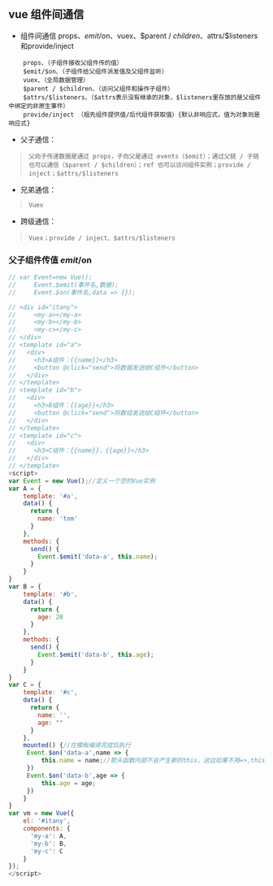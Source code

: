 ## vue 组件间通信

+ 组件间通信 props、$emit/$on、vuex、$parent / $children、$attrs/$listeners和provide/inject
```
    props、（子组件接收父组件传的值）
    $emit/$on、（子组件给父组件派发值及父组件监听）
    vuex、（全局数据管理）
    $parent / $children、（访问父组件和操作子组件）
    $attrs/$listeners、（$attrs表示没有继承的对象，$listeners里存放的是父组件中绑定的非原生事件）
    provide/inject （祖先组件提供值/后代组件获取值）{默认非响应式，值为对象则是响应式}
```

- 父子通信：
> `父向子传递数据是通过 props，子向父是通过 events（$emit）；通过父链 / 子链也可以通信（$parent / $children）；ref 也可以访问组件实例；provide / inject；$attrs/$listeners`
- 兄弟通信：
> `Vuex`
- 跨级通信：
> `Vuex；provide / inject、$attrs/$listeners`

### 父子组件传值 $emit/$on
```js
// var Event=new Vue();
//     Event.$emit(事件名,数据);
//     Event.$on(事件名,data => {});

// <div id="itany">
//     <my-a></my-a>
//     <my-b></my-b>
//     <my-c></my-c>
// </div>
// <template id="a">
//   <div>
//     <h3>A组件：{{name}}</h3>
//     <button @click="send">将数据发送给C组件</button>
//   </div>
// </template>
// <template id="b">
//   <div>
//     <h3>B组件：{{age}}</h3>
//     <button @click="send">将数组发送给C组件</button>
//   </div>
// </template>
// <template id="c">
//   <div>
//     <h3>C组件：{{name}}，{{age}}</h3>
//   </div>
// </template>
<script>
var Event = new Vue();//定义一个空的Vue实例
var A = {
    template: '#a',
    data() {
      return {
        name: 'tom'
      }
    },
    methods: {
      send() {
        Event.$emit('data-a', this.name);
      }
    }
}
var B = {
    template: '#b',
    data() {
      return {
        age: 20
      }
    },
    methods: {
      send() {
        Event.$emit('data-b', this.age);
      }
    }
}
var C = {
    template: '#c',
    data() {
      return {
        name: '',
        age: ""
      }
    },
    mounted() {//在模板编译完成后执行
     Event.$on('data-a',name => {
         this.name = name;//箭头函数内部不会产生新的this，这边如果不用=>,this指代Event
     })
     Event.$on('data-b',age => {
         this.age = age;
     })
    }
}
var vm = new Vue({
    el: '#itany',
    components: {
      'my-a': A,
      'my-b': B,
      'my-c': C
    }
});    
</script>

```